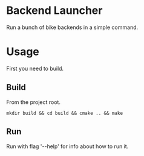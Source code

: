 # Backend Launcher
Run a bunch of bike backends in a simple command.
# Usage
First you need to build.
## Build
From the project root.
``` shell
mkdir build && cd build && cmake .. && make
```
## Run
Run with flag '--help' for info about how to run it.
